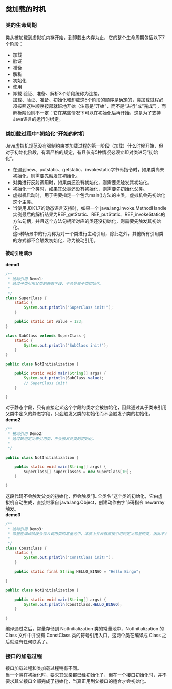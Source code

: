 ## 类加载的时机
### 类的生命周期
类从被加载到虚拟机内存开始，到卸载出内存为止，它的整个生命周期包括以下7个阶段：   
+ 加载
+ 验证
+ 准备
+ 解析
+ 初始化
+ 使用
+ 卸载
验证、准备、解析3个阶段统称为连接。   
加载、验证、准备、初始化和卸载这5个阶段的顺序是确定的，类加载过程必须按照这种顺序按部就班地开始（注意是“开始”，而不是“进行”或“完成”），而解析阶段则不一定：它在某些情况下可以在初始化后再开始，这是为了支持Java语言的运行时绑定。    
### 类加载过程中“初始化”开始的时机
Java虚拟机规范没有强制约束类加载过程的第一阶段（加载）什么时候开始，但对于初始化阶段，有着严格的规定，有且仅有5种情况必须立即对类进习“初始化”。   
+ 在遇到new、putstatic、getstatic、invokestatic字节码指令时，如果类尚未初始化，则需要先触发其初始化。  
+ 对类进行反射调用时，如果类还没有初始化，则需要先触发其初始化。   
+ 初始化一个类时，如果其父类还没有初始化，则需要先初始化父类。  
+ 虚拟机启动时，用于需要指定一个包含main()方法的主类，虚拟机会先初始化这个主类。  
+ 当使用JDK1.7的动态语言支持时，如果一个 java.lang.invoke.MethodHandle实例最后的解析结果为REF_getStatic、REF_putStatic、REF_invokeStatic的方法句柄，并且这个方法句柄所对应的类还没初始化，则需要先触发其初始化。   
这5种场景中的行为称为对一个类进行主动引用，除此之外，其他所有引用类的方式都不会触发初始化，称为被动引用。  
#### 被动引用演示  
**demo1**    
```java
/**
 * 被动引用 Demo1:
 * 通过子类引用父类的静态字段，不会导致子类初始化。
 * 
 */
class SuperClass {
    static {
        System.out.println("SuperClass init!");
    }

    public static int value = 123;
}

class SubClass extends SuperClass {
    static {
        System.out.println("SubClass init!");
    }
}

public class NotInitialization {

    public static void main(String[] args) {
        System.out.println(SubClass.value);
        // SuperClass init!
    }

}
```
对于静态字段，只有直接定义这个字段的类才会被初始化，因此通过其子类来引用父类中定义的静态字段，只会触发父类的初始化而不会触发子类的初始化。  
**demo2**   
```java
/**
 * 被动引用 Demo2:
 * 通过数组定义来引用类，不会触发此类的初始化。
 *
 */

public class NotInitialization {

    public static void main(String[] args) {
        SuperClass[] superClasses = new SuperClass[10];
    }

}
```
这段代码不会触发父类的初始化，但会触发“[L 全类名”这个类的初始化，它由虚拟机自动生成，直接继承自 java.lang.Object，创建动作由字节码指令 newarray 触发。     
**deme3**  
```java
/**
 * 被动引用 Demo3:
 * 常量在编译阶段会存入调用类的常量池中，本质上并没有直接引用到定义常量的类，因此不会触发定义常量的类的初始化。
 *
 */
class ConstClass {
    static {
        System.out.println("ConstClass init!");
    }

    public static final String HELLO_BINGO = "Hello Bingo";

}

public class NotInitialization {

    public static void main(String[] args) {
        System.out.println(ConstClass.HELLO_BINGO);
    }

}
```
编译通过之后，常量存储到 NotInitialization 类的常量池中，NotInitialization 的 Class 文件中并没有 ConstClass 类的符号引用入口，这两个类在编译成 Class 之后就没有任何联系了。   
### 接口的加载过程  
接口加载过程和类加载过程稍有不同。   
当一个类在初始化时，要求其父亲都已经初始化了，但在一个接口初始化时，并不要求其父接口全部完成了初始化，当真正用到父接口的适合才会初始化。   
